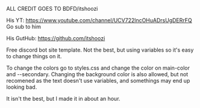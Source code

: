 ALL CREDIT GOES TO BDFD/itshoozi

His YT: https://www.youtube.com/channel/UCV722lncOHuADrsUgDERrFQ
Go sub to him

His GutHub:
https://github.com/itshoozi


Free discord bot site template. Not the best, but using variables so it's easy to change things on it. 

To change the colors go to styles.css and change the color on main-color and --secondary. Changing the background color is also allowed, but not recomened as the text doesn't use variables, and somethings may end up looking bad.



It isn't the best, but I made it in about an hour. 
